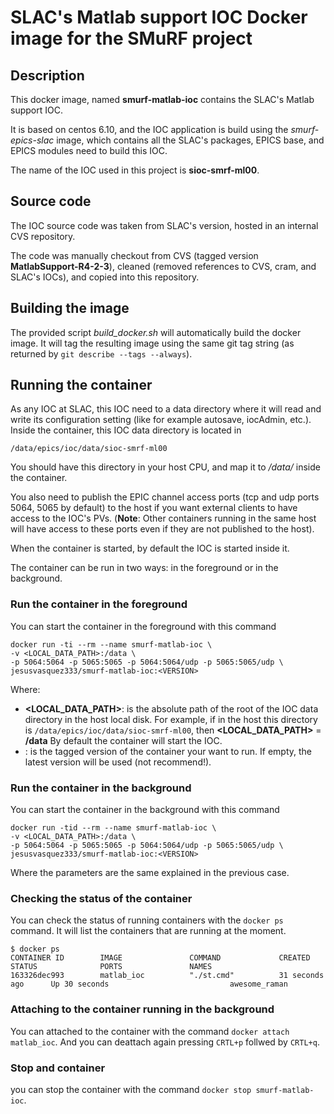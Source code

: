 # SLAC's Matlab support IOC Docker image for the SMuRF project

## Description

This docker image, named **smurf-matlab-ioc** contains the SLAC's Matlab support IOC.

It is based on centos 6.10, and the IOC application is build using the *smurf-epics-slac* image, which contains all the SLAC's packages, EPICS base, and EPICS modules need to build this IOC.

The name of the IOC used in this project is **sioc-smrf-ml00**.

## Source code

The IOC source code was taken from SLAC's version, hosted in an internal CVS repository.

The code was manually checkout from CVS (tagged version **MatlabSupport-R4-2-3**), cleaned (removed references to CVS, cram, and SLAC's IOCs), and copied into this repository.

## Building the image

The provided script *build_docker.sh* will automatically build the docker image. It will tag the resulting image using the same git tag string (as returned by `git describe --tags --always`).

## Running the container

As any IOC at SLAC, this IOC need to a data directory where it will read and write its configuration setting (like for example autosave, iocAdmin, etc.). Inside the container, this IOC data directory is located in

```
/data/epics/ioc/data/sioc-smrf-ml00
```

You should have this directory in your host CPU, and map it to */data/* inside the container.

You also need to publish the EPIC channel access ports (tcp and udp ports 5064, 5065 by default) to the host if you want external clients to have access to the IOC's PVs. (**Note**: Other containers running in the same host will have access to these ports even if they are not published to the host).

When the container is started, by default the IOC is started inside it.

The container can be run in two ways: in the foreground or in the background.

### Run the container in the foreground

You can start the container in the foreground with this command

```
docker run -ti --rm --name smurf-matlab-ioc \
-v <LOCAL_DATA_PATH>:/data \
-p 5064:5064 -p 5065:5065 -p 5064:5064/udp -p 5065:5065/udp \
jesusvasquez333/smurf-matlab-ioc:<VERSION>
```

Where:
- **<LOCAL_DATA_PATH>**: is the absolute path of the root of the IOC data directory in the host local disk. For example, if in the host this directory is `/data/epics/ioc/data/sioc-smrf-ml00`, then **<LOCAL_DATA_PATH>** = **/data**
By default the container will start the IOC.
- **<VERSION>**: is the tagged version of the container your want to run. If empty, the latest version will be used (not recommend!).

### Run the container in the background

You can start the container in the background with this command

```
docker run -tid --rm --name smurf-matlab-ioc \
-v <LOCAL_DATA_PATH>:/data \
-p 5064:5064 -p 5065:5065 -p 5064:5064/udp -p 5065:5065/udp \
jesusvasquez333/smurf-matlab-ioc:<VERSION>
```

Where the parameters are the same explained in the previous case.

### Checking the status of the container

You can check the status of running containers with the `docker ps` command. It will list the containers that are running at the moment.

```
$ docker ps
CONTAINER ID        IMAGE               COMMAND             CREATED             STATUS              PORTS               NAMES
163326dec993        matlab_ioc          "./st.cmd"          31 seconds ago      Up 30 seconds                           awesome_raman
```

### Attaching to the container running in the background

You can attached to the container with the command `docker attach matlab_ioc`. And you can deattach again pressing `CRTL+p` follwed by `CRTL+q`.

### Stop and container

you can stop the container with the command `docker stop smurf-matlab-ioc`.